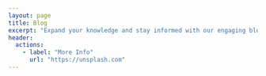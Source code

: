 ```yaml
---
layout: page
title: Blog
excerpt: "Expand your knowledge and stay informed with our engaging blog posts"
header:
  actions:
    - label: "More Info"
      url: "https://unsplash.com"
---
```

